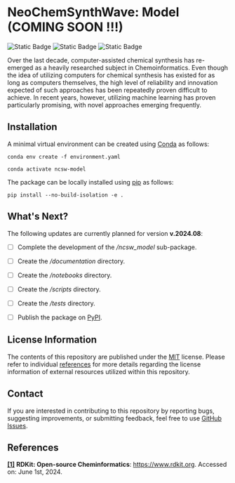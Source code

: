 # NeoChemSynthWave: Model (COMING SOON !!!)
![Static Badge](https://img.shields.io/badge/ncsw__model-v.2024.06.1-%235461C8?logo=github&style=flat)
![Static Badge](https://img.shields.io/badge/Institute%20of%20Science%20Tokyo-%231C3177?style=flat)
![Static Badge](https://img.shields.io/badge/Elix%2C%20Inc.-%235EB6B3?style=flat)

Over the last decade, computer-assisted chemical synthesis has re-emerged as a heavily researched subject in
Chemoinformatics. Even though the idea of utilizing computers for chemical synthesis has existed for as long as
computers themselves, the high level of reliability and innovation expected of such approaches has been repeatedly
proven difficult to achieve. In recent years, however, utilizing machine learning has proven particularly promising,
with novel approaches emerging frequently.


## Installation
A minimal virtual environment can be created using [Conda](https://docs.conda.io/en/latest) as follows:

```shell
conda env create -f environment.yaml

conda activate ncsw-model
```

The package can be locally installed using [pip](https://pip.pypa.io/en/stable) as follows:

```shell
pip install --no-build-isolation -e .
```


## What's Next?
The following updates are currently planned for version **v.2024.08**:

- [ ] Complete the development of the _/ncsw_model_ sub-package.
- [ ] Create the _/documentation_ directory.
- [ ] Create the _/notebooks_ directory.
- [ ] Create the _/scripts_ directory.
- [ ] Create the _/tests_ directory.
- [ ] Publish the package on [PyPI](https://pypi.org).


## License Information
The contents of this repository are published under the [MIT](/LICENSE) license. Please refer to individual
[references](#references) for more details regarding the license information of external resources utilized within this 
repository.


## Contact
If you are interested in contributing to this repository by reporting bugs, suggesting improvements, or submitting
feedback, feel free to use [GitHub Issues](https://github.com/neo-chem-synth-wave/ncsw-data/issues).


## References
**[[1]](https://www.rdkit.org)** **RDKit: Open-source Cheminformatics**: https://www.rdkit.org. Accessed on: June
1st, 2024.
